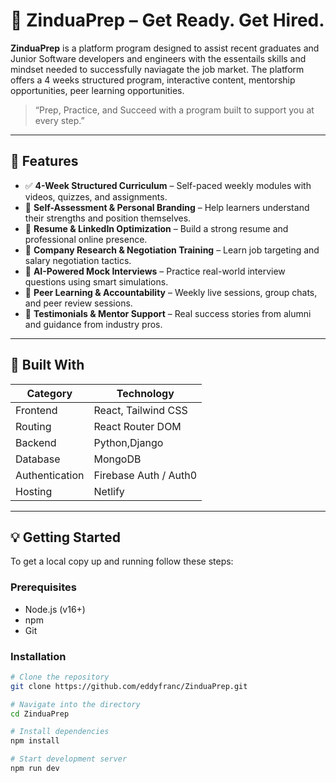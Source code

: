 # 🐙 ZinduaPrep – Get Ready. Get Hired.

**ZinduaPrep** is a platform program designed to assist recent graduates and Junior Software developers and engineers with the essentails skills  and mindset needed to successfully naviagate the job market. The platform offers a 4 weeks structured program, interactive content, mentorship opportunities, peer learning opportunities.

> “Prep, Practice, and Succeed with a program built to support you at every step.”

---

## 🚀 Features

- ✅ **4-Week Structured Curriculum** – Self-paced weekly modules with videos, quizzes, and assignments.
- 🧠 **Self-Assessment & Personal Branding** – Help learners understand their strengths and position themselves.
- 🧰 **Resume & LinkedIn Optimization** – Build a strong resume and professional online presence.
- 💼 **Company Research & Negotiation Training** – Learn job targeting and salary negotiation tactics.
- 🤖 **AI-Powered Mock Interviews** – Practice real-world interview questions using smart simulations.
- 🤝 **Peer Learning & Accountability** – Weekly live sessions, group chats, and peer review sessions.
- 💬 **Testimonials & Mentor Support** – Real success stories from alumni and guidance from industry pros.

---

## 🧱 Built With

| Category       | Technology             |
|----------------|------------------------|
| Frontend       | React, Tailwind CSS    |
| Routing        | React Router DOM       |
| Backend        | Python,Django          |
| Database       | MongoDB                |
| Authentication | Firebase Auth / Auth0  |
| Hosting        | Netlify                |

---

## 💡 Getting Started

To get a local copy up and running follow these steps:

### Prerequisites
- Node.js (v16+)
- npm 
- Git

### Installation

```bash
# Clone the repository
git clone https://github.com/eddyfranc/ZinduaPrep.git

# Navigate into the directory
cd ZinduaPrep

# Install dependencies
npm install

# Start development server
npm run dev
